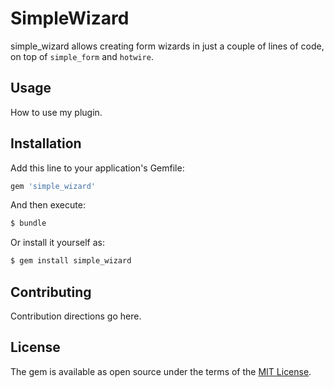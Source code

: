 # SimpleWizard
simple_wizard allows creating form wizards in just a couple of lines of code, on top of `simple_form` and `hotwire`.

## Usage
How to use my plugin.

## Installation
Add this line to your application's Gemfile:

```ruby
gem 'simple_wizard'
```

And then execute:
```bash
$ bundle
```

Or install it yourself as:
```bash
$ gem install simple_wizard
```

## Contributing
Contribution directions go here.

## License
The gem is available as open source under the terms of the [MIT License](https://opensource.org/licenses/MIT).
